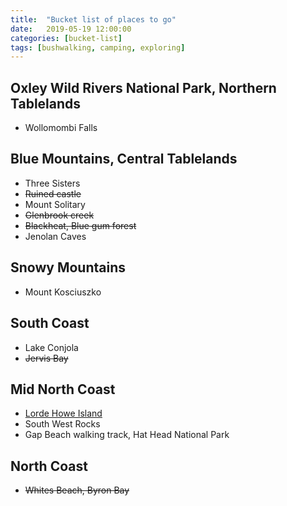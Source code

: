 ```yaml
---
title:  "Bucket list of places to go"
date:   2019-05-19 12:00:00
categories: [bucket-list]
tags: [bushwalking, camping, exploring]
---
```


## Oxley Wild Rivers National Park, Northern Tablelands

- Wollomombi Falls

## Blue Mountains, Central Tablelands

- Three Sisters
- ~~Ruined castle~~
- Mount Solitary
- ~~Glenbrook creek~~
- ~~Blackheat, Blue gum forest~~
- Jenolan Caves

## Snowy Mountains

- Mount Kosciuszko

## South Coast

- Lake Conjola
- ~~Jervis Bay~~

## Mid North Coast

- [Lorde Howe Island](https://www.lordhoweisland.info/)
- South West Rocks
- Gap Beach walking track, Hat Head National Park

## North Coast

- ~~Whites Beach, Byron Bay~~

